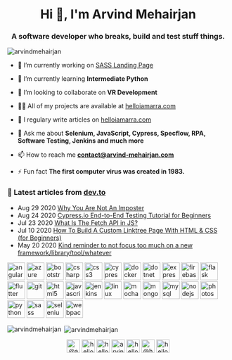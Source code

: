 <h1 align="center">Hi 👋, I'm Arvind Mehairjan</h1>
<h3 align="center">A software developer who breaks, build and test stuff things.</h3>

<p align="left"> <img src="https://komarev.com/ghpvc/?username=arvindmehairjan" alt="arvindmehairjan" /> </p>

- 🔭 I’m currently working on [SASS Landing Page](https://github.com/arvindmehairjan/sass-landingpage-tutorial)

- 🌱 I’m currently learning **Intermediate Python**

- 👯 I’m looking to collaborate on **VR Development**

- 👨‍💻 All of my projects are available at [helloiamarra.com](helloiamarra.com)

- 📝 I regulary write articles on [helloiamarra.com](helloiamarra.com)

- 💬 Ask me about **Selenium, JavaScript, Cypress, Specflow, RPA, Software Testing, Jenkins and much more**

- 📫 How to reach me **contact@arvind-mehairjan.com**

- ⚡ Fun fact **The first computer virus was created in 1983.**

### 📝 Latest articles from [dev.to](https://dev.to/helloiamarra)

* Aug 29 2020 [Why You Are Not An Imposter](https://dev.to/helloiamarra/why-you-are-not-an-imposter-1cfj) 
* Aug 24 2020 [Cypress.io End-to-End Testing Tutorial for Beginners](https://dev.to/helloiamarra/cypress-io-end-to-end-testing-tutorial-for-beginners-312b) 
* Jul 23 2020 [What Is The Fetch API in JS?](https://dev.to/helloiamarra/what-is-the-fetch-api-in-js-3m9d) 
* Jul 10 2020 [How To Build A Custom Linktree Page With HTML & CSS (for Beginners)](https://dev.to/helloiamarra/how-to-build-a-custom-linktree-page-with-html-css-for-beginners-44i3) 
* May 20 2020 [Kind reminder to not focus too much on a new framework/library/tool/whatever](https://dev.to/helloiamarra/kind-reminder-to-not-focus-too-much-on-a-new-framework-libraries-tools-whatever-19e5) 
<p align="center">


<p align="left"><img src="https://devicons.github.io/devicon/devicon.git/icons/angularjs/angularjs-original.svg" alt="angularjs" width="40" height="40"/> <img src="https://www.vectorlogo.zone/logos/microsoft_azure/microsoft_azure-icon.svg" alt="azure" width="40" height="40"/> <img src="https://devicons.github.io/devicon/devicon.git/icons/bootstrap/bootstrap-plain.svg" alt="bootstrap" width="40" height="40"/> <img src="https://devicons.github.io/devicon/devicon.git/icons/csharp/csharp-original.svg" alt="csharp" width="40" height="40"/> <img src="https://devicons.github.io/devicon/devicon.git/icons/css3/css3-original-wordmark.svg" alt="css3" width="40" height="40"/> <img src="https://raw.githubusercontent.com/simple-icons/simple-icons/6e46ec1fc23b60c8fd0d2f2ff46db82e16dbd75f/icons/cypress.svg" alt="cypress" width="40" height="40"/> <img src="https://devicons.github.io/devicon/devicon.git/icons/docker/docker-original-wordmark.svg" alt="docker" width="40" height="40"/> <img src="https://devicons.github.io/devicon/devicon.git/icons/dot-net/dot-net-original-wordmark.svg" alt="dotnet" width="40" height="40"/> <img src="https://devicons.github.io/devicon/devicon.git/icons/express/express-original-wordmark.svg" alt="express" width="40" height="40"/> <img src="https://www.vectorlogo.zone/logos/firebase/firebase-icon.svg" alt="firebase" width="40" height="40"/> <img src="https://www.vectorlogo.zone/logos/pocoo_flask/pocoo_flask-icon.svg" alt="flask" width="40" height="40"/> <img src="https://www.vectorlogo.zone/logos/flutterio/flutterio-icon.svg" alt="flutter" width="40" height="40"/> <img src="https://www.vectorlogo.zone/logos/git-scm/git-scm-icon.svg" alt="git" width="40" height="40"/> <img src="https://devicons.github.io/devicon/devicon.git/icons/html5/html5-original-wordmark.svg" alt="html5" width="40" height="40"/> <img src="https://devicons.github.io/devicon/devicon.git/icons/javascript/javascript-original.svg" alt="javascript" width="40" height="40"/> <img src="https://www.vectorlogo.zone/logos/jenkins/jenkins-icon.svg" alt="jenkins" width="40" height="40"/> <img src="https://devicons.github.io/devicon/devicon.git/icons/linux/linux-original.svg" alt="linux" width="40" height="40"/> <img src="https://www.vectorlogo.zone/logos/mochajs/mochajs-icon.svg" alt="mocha" width="40" height="40"/> <img src="https://devicons.github.io/devicon/devicon.git/icons/mongodb/mongodb-original-wordmark.svg" alt="mongodb" width="40" height="40"/> <img src="https://devicons.github.io/devicon/devicon.git/icons/mysql/mysql-original-wordmark.svg" alt="mysql" width="40" height="40"/> <img src="https://devicons.github.io/devicon/devicon.git/icons/nodejs/nodejs-original-wordmark.svg" alt="nodejs" width="40" height="40"/> <img src="https://devicons.github.io/devicon/devicon.git/icons/photoshop/photoshop-plain.svg" alt="photoshop" width="40" height="40"/> <img src="https://devicons.github.io/devicon/devicon.git/icons/python/python-original.svg" alt="python" width="40" height="40"/> <img src="https://devicons.github.io/devicon/devicon.git/icons/sass/sass-original.svg" alt="sass" width="40" height="40"/> <img src="https://raw.githubusercontent.com/detain/svg-logos/780f25886640cef088af994181646db2f6b1a3f8/svg/selenium-logo.svg" alt="selenium" width="40" height="40"/> <img src="https://devicons.github.io/devicon/devicon.git/icons/webpack/webpack-original.svg" alt="webpack" width="40" height="40"/></p>

<p><img align="left" src="https://github-readme-stats.vercel.app/api/top-langs/?username=arvindmehairjan&layout=compact" alt="arvindmehairjan" /></p>

<p>&nbsp;<img align="center" src="https://github-readme-stats.vercel.app/api?username=arvindmehairjan&show_icons=true" alt="arvindmehairjan" /></p>

<p align="center">
<a href="https://codepen.io/@arvindmehairjan" target="blank"><img align="center" src="https://cdn.jsdelivr.net/npm/simple-icons@3.0.1/icons/codepen.svg" alt="@arvindmehairjan" height="30" width="30" /></a>
<a href="https://dev.to/helloiamarra" target="blank"><img align="center" src="https://cdn.jsdelivr.net/npm/simple-icons@3.0.1/icons/dev-dot-to.svg" alt="helloiamarra" height="30" width="30" /></a>
<a href="https://twitter.com/helloiamarra" target="blank"><img align="center" src="https://cdn.jsdelivr.net/npm/simple-icons@3.0.1/icons/twitter.svg" alt="helloiamarra" height="30" width="30" /></a>
<a href="https://linkedin.com/in/arvindmehairjan" target="blank"><img align="center" src="https://cdn.jsdelivr.net/npm/simple-icons@3.0.1/icons/linkedin.svg" alt="arvindmehairjan" height="30" width="30" /></a>
<a href="https://instagram.com/helloiamarra" target="blank"><img align="center" src="https://cdn.jsdelivr.net/npm/simple-icons@3.0.1/icons/instagram.svg" alt="helloiamarra" height="30" width="30" /></a>
<a href="https://medium.com/@helloiamarra" target="blank"><img align="center" src="https://cdn.jsdelivr.net/npm/simple-icons@3.0.1/icons/medium.svg" alt="@helloiamarra" height="30" width="30" /></a>
<a href="https://www.youtube.com/c/helloiamarra" target="blank"><img align="center" src="https://cdn.jsdelivr.net/npm/simple-icons@3.0.1/icons/youtube.svg" alt="helloiamarra" height="30" width="30" /></a>
</p>
